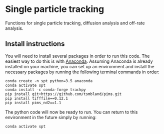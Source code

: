 # Single particle tracking

Functions for single particle tracking, diffusion analysis and off-rate analysis.


## Install instructions

You will need to install several packages in order to run this code. 
The easiest way to do this is with [Anaconda](https://docs.anaconda.com/anaconda/install/). 
Assuming Anaconda is already installed on your machine, you can set up an environment and install the necessary packages by running the following terminal commands in order:

    conda create -n spt python=3.5 anaconda
    conda activate spt
    conda install -c conda-forge trackpy
    pip install git+https://github.com/tsmbland/pims.git
    pip install tifffile==0.12.1
    pip install pims_nd2==1.1
    
The python code will now be ready to run. 
You can return to this environment in the future simply by running:

    conda activate spt
